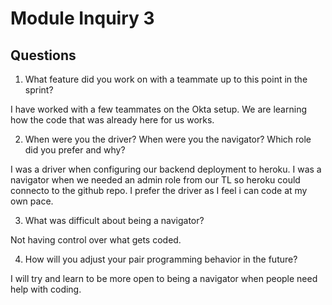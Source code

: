 # Module Inquiry 3

## Questions

1. What feature did you work on with a teammate up to this point in the sprint?

I have worked with a few teammates on the Okta setup. We are learning how the code that was already here for us works.

2. When were you the driver? When were you the navigator? Which role did you prefer and why?

I was a driver when configuring our backend deployment to heroku. I was a navigator when we needed an admin role from our TL so heroku could connecto to the github repo. I prefer the driver as I feel i can code at my own pace.

3. What was difficult about being a navigator?

Not having control over what gets coded.

4. How will you adjust your pair programming behavior in the future?

I will try and learn to be more open to being a navigator when people need help with coding.

